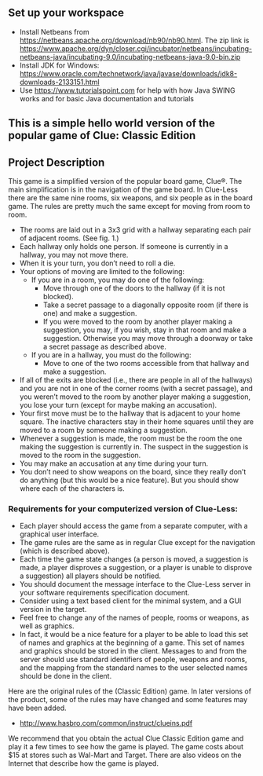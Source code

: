 ## Set up your workspace
- Install Netbeans from https://netbeans.apache.org/download/nb90/nb90.html. The zip link is https://www.apache.org/dyn/closer.cgi/incubator/netbeans/incubating-netbeans-java/incubating-9.0/incubating-netbeans-java-9.0-bin.zip
- Install JDK for Windows: https://www.oracle.com/technetwork/java/javase/downloads/jdk8-downloads-2133151.html
- Use https://www.tutorialspoint.com for help with how Java SWING works and for basic Java documentation and tutorials 

## This is a simple hello world version of the popular game of Clue: Classic Edition

## Project Description
This game is a simplified version of the popular board game, Clue®. The main simplification is
in the navigation of the game board. In Clue-Less there are the same nine rooms, six weapons,
and six people as in the board game. The rules are pretty much the same except for moving from
room to room.
-  The rooms are laid out in a 3x3 grid with a hallway separating each pair of adjacent rooms.
(See fig. 1.)
-  Each hallway only holds one person. If someone is currently in a hallway, you may not
move there.
-  When it is your turn, you don’t need to roll a die.
-  Your options of moving are limited to the following:
    - If you are in a room, you may do one of the following:
        * Move through one of the doors to the hallway (if it is not blocked).
        * Take a secret passage to a diagonally opposite room (if there is one) and make a
suggestion.
        * If you were moved to the room by another player making a suggestion, you may, if
you wish, stay in that room and make a suggestion. Otherwise you may move
through a doorway or take a secret passage as described above.
    - If you are in a hallway, you must do the following:
        * Move to one of the two rooms accessible from that hallway and make a suggestion.
- If all of the exits are blocked (i.e., there are people in all of the hallways) and you are not in
one of the corner rooms (with a secret passage), and you weren’t moved to the room by
another player making a suggestion, you lose your turn (except for maybe making an
accusation).
- Your first move must be to the hallway that is adjacent to your home square. The inactive
characters stay in their home squares until they are moved to a room by someone making a
suggestion.
- Whenever a suggestion is made, the room must be the room the one making the suggestion
is currently in. The suspect in the suggestion is moved to the room in the suggestion.
- You may make an accusation at any time during your turn.
- You don’t need to show weapons on the board, since they really don’t do anything (but this
would be a nice feature). But you should show where each of the characters is.

### Requirements for your computerized version of Clue-Less:
- Each player should access the game from a separate computer, with a graphical user
interface.
- The game rules are the same as in regular Clue except for the navigation (which is described
above).
- Each time the game state changes (a person is moved, a suggestion is made, a player
disproves a suggestion, or a player is unable to disprove a suggestion) all players should be
notified.
- You should document the message interface to the Clue-Less server in your software
requirements specification document. 
- Consider using a text based client for the minimal system, and a GUI version in the target. 
- Feel free to change any of the names of people, rooms or weapons, as well as graphics.
- In fact, it would be a nice feature for a player to be able to load this set of names and
graphics at the beginning of a game. This set of names and graphics should be stored in the
client. Messages to and from the server should use standard identifiers of people, weapons
and rooms, and the mapping from the standard names to the user selected names should be
done in the client.

Here are the original rules of the (Classic Edition) game. In later versions of the product, some
of the rules may have changed and some features may have been added.
- http://www.hasbro.com/common/instruct/clueins.pdf

We recommend that you obtain the actual Clue Classic Edition game and play it a few times to
see how the game is played. The game costs about $15 at stores such as Wal-Mart and Target.
There are also videos on the Internet that describe how the game is played. 